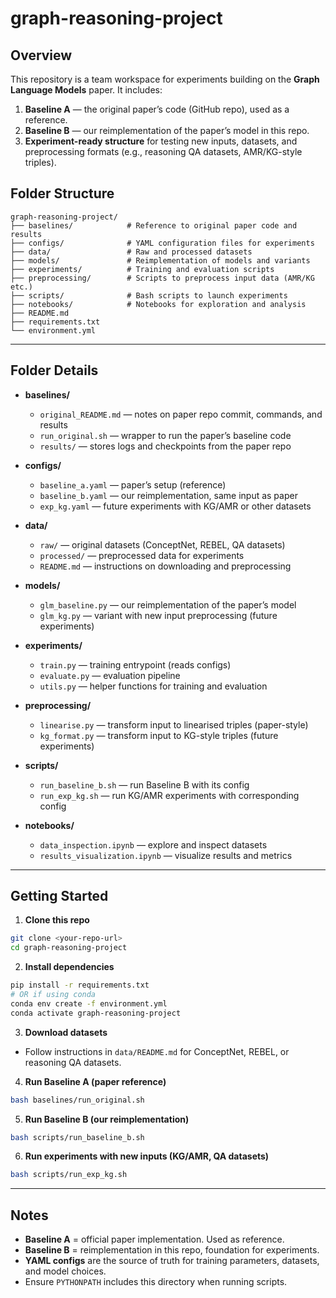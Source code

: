 # graph-reasoning-project

## Overview

This repository is a team workspace for experiments building on the **Graph Language Models** paper.
It includes:

1. **Baseline A** — the original paper’s code (GitHub repo), used as a reference.
2. **Baseline B** — our reimplementation of the paper’s model in this repo.
3. **Experiment-ready structure** for testing new inputs, datasets, and preprocessing formats (e.g., reasoning QA datasets, AMR/KG-style triples).

## Folder Structure

```
graph-reasoning-project/
├── baselines/            # Reference to original paper code and results
├── configs/              # YAML configuration files for experiments
├── data/                 # Raw and processed datasets
├── models/               # Reimplementation of models and variants
├── experiments/          # Training and evaluation scripts
├── preprocessing/        # Scripts to preprocess input data (AMR/KG etc.)
├── scripts/              # Bash scripts to launch experiments
├── notebooks/            # Notebooks for exploration and analysis
├── README.md
├── requirements.txt
└── environment.yml
```

---

## Folder Details

* **baselines/**

  * `original_README.md` — notes on paper repo commit, commands, and results
  * `run_original.sh` — wrapper to run the paper’s baseline code
  * `results/` — stores logs and checkpoints from the paper repo

* **configs/**

  * `baseline_a.yaml` — paper’s setup (reference)
  * `baseline_b.yaml` — our reimplementation, same input as paper
  * `exp_kg.yaml` — future experiments with KG/AMR or other datasets

* **data/**

  * `raw/` — original datasets (ConceptNet, REBEL, QA datasets)
  * `processed/` — preprocessed data for experiments
  * `README.md` — instructions on downloading and preprocessing

* **models/**

  * `glm_baseline.py` — our reimplementation of the paper’s model
  * `glm_kg.py` — variant with new input preprocessing (future experiments)

* **experiments/**

  * `train.py` — training entrypoint (reads configs)
  * `evaluate.py` — evaluation pipeline
  * `utils.py` — helper functions for training and evaluation

* **preprocessing/**

  * `linearise.py` — transform input to linearised triples (paper-style)
  * `kg_format.py` — transform input to KG-style triples (future experiments)

* **scripts/**

  * `run_baseline_b.sh` — run Baseline B with its config
  * `run_exp_kg.sh` — run KG/AMR experiments with corresponding config

* **notebooks/**

  * `data_inspection.ipynb` — explore and inspect datasets
  * `results_visualization.ipynb` — visualize results and metrics

---

## Getting Started

1. **Clone this repo**

```bash
git clone <your-repo-url>
cd graph-reasoning-project
```

2. **Install dependencies**

```bash
pip install -r requirements.txt
# OR if using conda
conda env create -f environment.yml
conda activate graph-reasoning-project
```

3. **Download datasets**

* Follow instructions in `data/README.md` for ConceptNet, REBEL, or reasoning QA datasets.

4. **Run Baseline A (paper reference)**

```bash
bash baselines/run_original.sh
```

5. **Run Baseline B (our reimplementation)**

```bash
bash scripts/run_baseline_b.sh
```

6. **Run experiments with new inputs (KG/AMR, QA datasets)**

```bash
bash scripts/run_exp_kg.sh
```

---

## Notes

* **Baseline A** = official paper implementation. Used as reference.
* **Baseline B** = reimplementation in this repo, foundation for experiments.
* **YAML configs** are the source of truth for training parameters, datasets, and model choices.
* Ensure `PYTHONPATH` includes this directory when running scripts.
